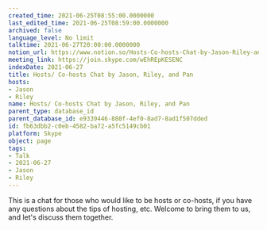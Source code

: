 ```yaml
---
created_time: 2021-06-25T08:55:00.0000000
last_edited_time: 2021-06-25T08:59:00.0000000
archived: false
language_level: No limit
talktime: 2021-06-27T20:00:00.0000000
notion_url: https://www.notion.so/Hosts-Co-hosts-Chat-by-Jason-Riley-and-Pan-fb63dbb2c0eb4582ba72a5fc5149cb01
meeting_link: https://join.skype.com/wEhREpKESENC
indexDate: 2021-06-27
title: Hosts/ Co-hosts Chat by Jason, Riley, and Pan
hosts:
- Jason
- Riley
name: Hosts/ Co-hosts Chat by Jason, Riley, and Pan
parent_type: database_id
parent_database_id: e9339446-880f-4ef0-8ad7-8ad1f507dded
id: fb63dbb2-c0eb-4582-ba72-a5fc5149cb01
platform: Skype
object: page
tags:
- Talk
- 2021-06-27
- Jason
- Riley
---
```


This is a chat for those who would like to be hosts or co-hosts, if you have any questions about the tips of hosting, etc. Welcome to bring them to us, and let's discuss them together.

